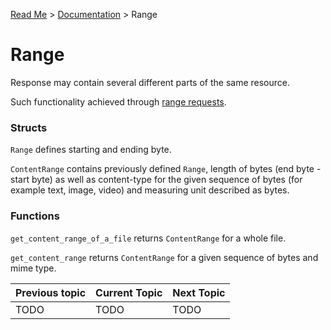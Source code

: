 [Read Me](https://github.com/bohdaq/rust-web-server/blob/main/README.md) > [Documentation](https://github.com/bohdaq/rust-web-server/tree/main/src/README.md)  > Range

# Range 

Response may contain several different parts of the same resource.

 Such functionality achieved through [range requests](https://developer.mozilla.org/en-US/docs/Web/HTTP/Range_requests).

### Structs

`Range` defines starting and ending byte.

`ContentRange` contains previously defined `Range`, length of bytes (end byte - start byte) as well as content-type for the given sequence of bytes (for example text, image, video) and measuring unit described as bytes.

### Functions

`get_content_range_of_a_file` returns `ContentRange` for a whole file.

`get_content_range` returns `ContentRange` for a given sequence of bytes and mime type.

Previous topic | Current Topic | Next Topic
--- |---------------| ---
TODO | TODO          | TODO       


